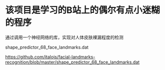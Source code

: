 # 该项目是学习的B站上的偶尔有点小迷糊的程序
通过调用一个神经网络的库，实现对人体皮肤裸漏程度的检测

shape_predictor_68_face_landmarks.dat

https://github.com/italojs/facial-landmarks-recognition/blob/master/shape_predictor_68_face_landmarks.dat